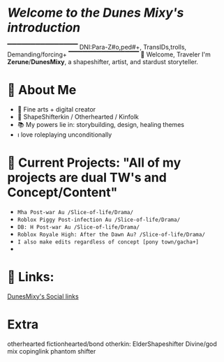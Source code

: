 # *Welcome to the Dunes Mixy's introduction*
▔▔▔▔▔▔▔▔▔▔▔▔▔▔▔
DNI:Para-Z#o,ped#+, TransIDs,trolls, Demanding/forcing+
▔▔▔▔▔▔▔▔▔▔▔▔▔▔▔
🌙 Welcome, Traveler
I'm **Zerune**/**DunesMixy**, a shapeshifter, artist, and stardust storyteller.

# 🔮 About Me
- 🎨 Fine arts + digital creator
- 🌌 ShapeShifterkin / Otherhearted / Kinfolk
- 📚 My powers lie in: storybuilding, design, healing themes
- ı love roleplaying unconditionally

# 🌿 Current Projects: "All of my projects are dual TW's and Concept/Content"
- `Mha Post-war Au /Slice-of-life/Drama/`
- `Roblox Piggy Post-infection Au /Slice-of-life/Drama/`
- `DB: H Post-war Au /Slice-of-life/Drama/`
- `Roblox Royale High: After the Dawn Au? /Slice-of-life/Drama/`
- `I also make edits regardless of concept [pony town/gacha+]`
-
# 📎 Links:
[DunesMixy's Social links](https://linktr.ee/MixySan)

# Extra
otherhearted
fictionhearted/bond
otherkin: ElderShapeshifter Divine/god mix
copinglink
phantom shifter
